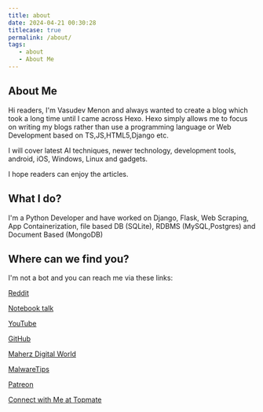 ```yaml
---
title: about
date: 2024-04-21 00:30:28
titlecase: true
permalink: /about/
tags:
   - about
   - About Me
---
```

## About Me

Hi readers, I\'m Vasudev Menon and always wanted to create a blog which took a long time until I came across Hexo.
Hexo simply allows me to focus on writing my blogs rather than use a programming language or Web Development based on TS,JS,HTML5,Django etc.

I will cover latest AI techniques, newer technology, development tools, android, iOS, Windows, Linux and gadgets.

I hope readers can enjoy the articles.

## What I do?

I\'m a Python Developer and have worked on Django, Flask, Web Scraping, App Containerization, file based DB (SQLite), RDBMS (MySQL,Postgres) and Document Based (MongoDB)

## Where can we find you?

I\'m not a bot and you can reach me via these links:

[Reddit][def]

[Notebook talk][def2]

[YouTube][def3]

[GitHub][def4]

[Maherz Digital World][def5]

[MalwareTips][def6]

[Patreon][def7]

[Connect with Me at Topmate][def8]

[def]: https://old.reddit.com/user/Vasudev1/
[def2]: https://notebooktalk.net/profile/188-vasudev/
[def3]: https://www.youtube.com/@vasudevmenon2496
[def4]: https://github.com/vasudev-gm/
[def5]: https://www.nomaher.com/forum/index.php?action=profile;u=62616
[def6]: https://malwaretips.com/members/vasudev.30411/
[def7]: https://patreon.com/VasudevMenon?utm_medium=unknown&utm_source=join_link&utm_campaign=creatorshare_creator&utm_content=copyLink
[def8]: https://topmate.io/embed/profile/vasudev_menon?theme=D5534D
